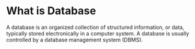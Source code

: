 # What is Database

A database is an organized collection of structured information, or data, typically stored electronically in a computer system. A database is usually controlled by a database management system (DBMS).
